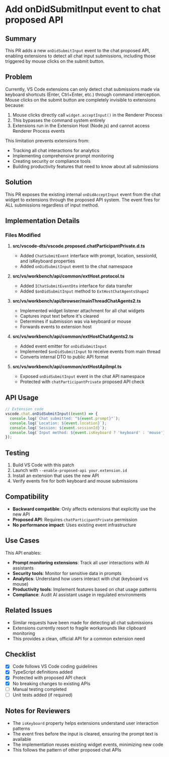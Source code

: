 # Add onDidSubmitInput event to chat proposed API

## Summary

This PR adds a new `onDidSubmitInput` event to the chat proposed API, enabling extensions to detect all chat input submissions, including those triggered by mouse clicks on the submit button.

## Problem

Currently, VS Code extensions can only detect chat submissions made via keyboard shortcuts (Enter, Ctrl+Enter, etc.) through command interception. Mouse clicks on the submit button are completely invisible to extensions because:

1. Mouse clicks directly call `widget.acceptInput()` in the Renderer Process
2. This bypasses the command system entirely
3. Extensions run in the Extension Host (Node.js) and cannot access Renderer Process events

This limitation prevents extensions from:
- Tracking all chat interactions for analytics
- Implementing comprehensive prompt monitoring
- Creating security or compliance tools
- Building productivity features that need to know about all submissions

## Solution

This PR exposes the existing internal `onDidAcceptInput` event from the chat widget to extensions through the proposed API system. The event fires for ALL submissions regardless of input method.

## Implementation Details

### Files Modified

1. **src/vscode-dts/vscode.proposed.chatParticipantPrivate.d.ts**
   - Added `ChatSubmitEvent` interface with prompt, location, sessionId, and isKeyboard properties
   - Added `onDidSubmitInput` event to the chat namespace

2. **src/vs/workbench/api/common/extHost.protocol.ts**
   - Added `IChatSubmitEventDto` interface for data transfer
   - Added `$onDidSubmitInput` method to `ExtHostChatAgentsShape2`

3. **src/vs/workbench/api/browser/mainThreadChatAgents2.ts**
   - Implemented widget listener attachment for all chat widgets
   - Captures input text before it's cleared
   - Determines if submission was via keyboard or mouse
   - Forwards events to extension host

4. **src/vs/workbench/api/common/extHostChatAgents2.ts**
   - Added event emitter for `onDidSubmitInput`
   - Implemented `$onDidSubmitInput` to receive events from main thread
   - Converts internal DTO to public API format

5. **src/vs/workbench/api/common/extHostApiImpl.ts**
   - Exposed `onDidSubmitInput` event in the chat API namespace
   - Protected with `chatParticipantPrivate` proposed API check

## API Usage

```typescript
// Extension code
vscode.chat.onDidSubmitInput((event) => {
  console.log(`Chat submitted: "${event.prompt}"`);
  console.log(`Location: ${event.location}`);
  console.log(`Session: ${event.sessionId}`);
  console.log(`Input method: ${event.isKeyboard ? 'keyboard' : 'mouse'}`);
});
```

## Testing

1. Build VS Code with this patch
2. Launch with `--enable-proposed-api your.extension.id`
3. Install an extension that uses the new API
4. Verify events fire for both keyboard and mouse submissions

## Compatibility

- **Backward compatible**: Only affects extensions that explicitly use the new API
- **Proposed API**: Requires `chatParticipantPrivate` permission
- **No performance impact**: Uses existing event infrastructure

## Use Cases

This API enables:
- **Prompt monitoring extensions**: Track all user interactions with AI assistants
- **Security tools**: Monitor for sensitive data in prompts
- **Analytics**: Understand how users interact with chat (keyboard vs mouse)
- **Productivity tools**: Implement features based on chat usage patterns
- **Compliance**: Audit AI assistant usage in regulated environments

## Related Issues

- Similar requests have been made for detecting all chat submissions
- Extensions currently resort to fragile workarounds like clipboard monitoring
- This provides a clean, official API for a common extension need

## Checklist

- [x] Code follows VS Code coding guidelines
- [x] TypeScript definitions added
- [x] Protected with proposed API check
- [x] No breaking changes to existing APIs
- [ ] Manual testing completed
- [ ] Unit tests added (if required)

## Notes for Reviewers

- The `isKeyboard` property helps extensions understand user interaction patterns
- The event fires before the input is cleared, ensuring the prompt text is available
- The implementation reuses existing widget events, minimizing new code
- This follows the pattern of other proposed chat APIs